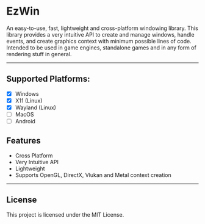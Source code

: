 # EzWin

An easy-to-use, fast, lightweight and cross-platform windowing library. This library provides a very intuitive API to create and manage windows, handle events, and create graphics context with minimum possible lines of code. Intended to be used in game engines, standalone games and in any form of rendering stuff in general.

---

## Supported Platforms:

- [x] Windows
- [x] X11 (Linux)
- [x] Wayland (Linux)
- [ ] MacOS
- [ ] Android

## Features

- Cross Platform
- Very Intuitive API
- Lightweight
- Supports OpenGL, DirectX, Vlukan and Metal context creation

---

## License

This project is licensed under the MIT License.

